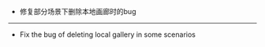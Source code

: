 - 修复部分场景下删除本地画廊时的bug
------------------------------------------------------------------------------------------

- Fix the bug of deleting local gallery in some scenarios